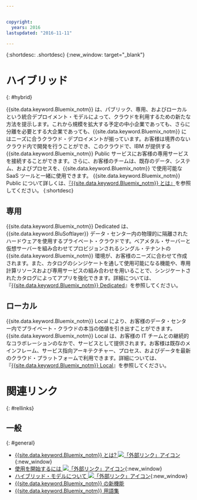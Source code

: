 ```yaml
---


copyright:
  years: 2016
lastupdated: "2016-11-11"

---
```


{:shortdesc: .shortdesc}
{:new_window: target="_blank"}

# ハイブリッド
{: #hybrid}


{{site.data.keyword.Bluemix_notm}} は、パブリック、専用、およびローカルという統合デプロイメント・モデルによって、クラウドを利用するための新たな方法を提示します。これから規模を拡大する予定の中小企業であっても、さらに分離を必要とする大企業であっても、{{site.data.keyword.Bluemix_notm}} にはニーズに合うクラウド・デプロイメントが揃っています。お客様は境界のないクラウド内で開発を行うことができ、このクラウドで、IBM が提供する {{site.data.keyword.Bluemix_notm}} Public サービスにお客様の専用サービスを接続することができます。さらに、お客様のチームは、既存のデータ、システム、およびプロセスを、{{site.data.keyword.Bluemix_notm}} で使用可能な SaaS ツールと一緒に使用できます。
{{site.data.keyword.Bluemix_notm}} Public について詳しくは、[『{{site.data.keyword.Bluemix_notm}} とは』](/docs/overview/whatisbluemix.html)を参照してください。
{:shortdesc}

## 専用

{{site.data.keyword.Bluemix_notm}} Dedicated は、{{site.data.keyword.BluSoftlayer}} データ・センター内の物理的に隔離されたハードウェアを使用するプライベート・クラウドです。ベアメタル・サーバーと仮想サーバーを組み合わせてプロビジョンされるシングル・テナントの {{site.data.keyword.Bluemix_notm}} 環境が、お客様のニーズに合わせて作成されます。また、カタログのシンジケートを通して使用可能になる機能や、専用計算リソースおよび専用サービスの組み合わせを用いることで、シンジケートされたカタログによってアプリを強化できます。詳細については、『[{{site.data.keyword.Bluemix_notm}} Dedicated](/docs/dedicated/index.html)』を参照してください。

## ローカル

{{site.data.keyword.Bluemix_notm}} Local により、お客様のデータ・センター内でプライベート・クラウドの本当の価値を引き出すことができます。{{site.data.keyword.Bluemix_notm}} Local は、お客様の IT チームとの継続的なコラボレーションのなかで、サービスとして提供されます。お客様は既存のメインフレーム、サービス指向アーキテクチャー、プロセス、およびデータを最新のクラウド・プラットフォームで利用できます。詳細については、『[{{site.data.keyword.Bluemix_notm}} Local](/docs/local/index.html)』を参照してください。

# 関連リンク
{: #rellinks}
## 一般
{: #general}
* [{{site.data.keyword.Bluemix_notm}} とは? ![「外部リンク」アイコン](../icons/launch-glyph.svg)](http://www.ibm.com/cloud-computing/bluemix/what-is-bluemix/){:new_window}
* [使用を開始するには ![「外部リンク」アイコン](../icons/launch-glyph.svg)](http://www.ibm.com/cloud-computing/bluemix/getting-started/){:new_window}
* [ハイブリッド・モデルについて ![「外部リンク」アイコン](../icons/launch-glyph.svg)](http://www.ibm.com/cloud-computing/bluemix/hybrid/){:new_window}
* [{{site.data.keyword.Bluemix_notm}} の新機能](/docs/whatsnew/index.html)
* [{{site.data.keyword.Bluemix_notm}} 用語集](/docs/overview/glossary/index.html)
